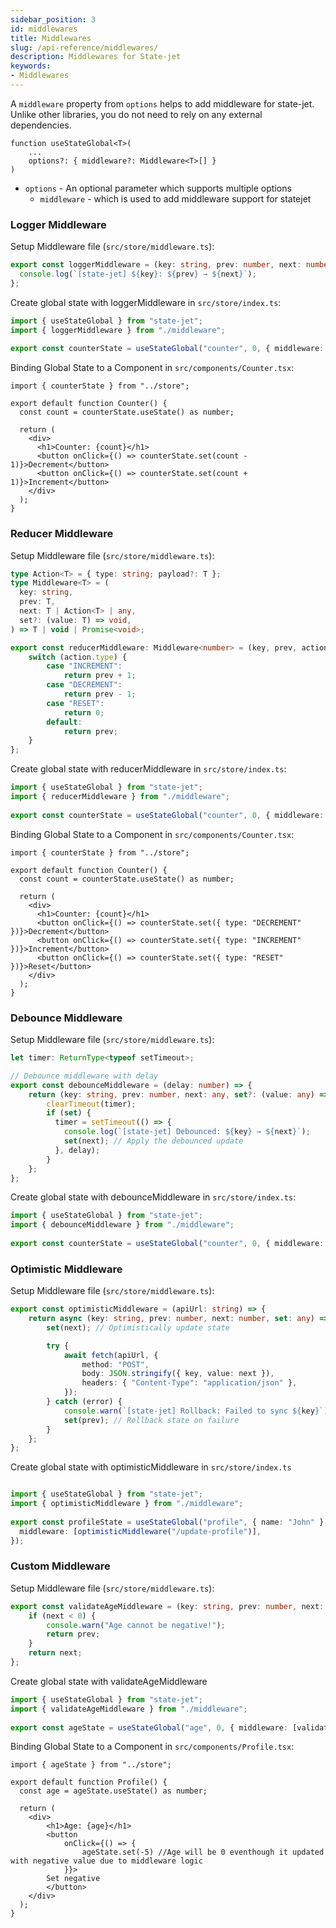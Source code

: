 ```yaml
---
sidebar_position: 3
id: middlewares
title: Middlewares
slug: /api-reference/middlewares/
description: Middlewares for State-jet
keywords:
- Middlewares
---
```


A `middleware` property from `options` helps to add middleware for state-jet. Unlike other libraries, you do not need to rely on any external dependencies.

```tsx
function useStateGlobal<T>(
    ...
    options?: { middleware?: Middleware<T>[] }
) 
```

- `options` - An optional parameter which supports multiple options
   * `middleware` - which is used to add middleware support for statejet

### Logger Middleware

Setup Middleware file (`src/store/middleware.ts`):

```ts title="src/store/middleware.ts"
export const loggerMiddleware = (key: string, prev: number, next: number) => {
  console.log(`[state-jet] ${key}: ${prev} → ${next}`);
};
```

Create global state with loggerMiddleware in `src/store/index.ts`:

```ts title="src/store/index.ts"
import { useStateGlobal } from "state-jet";
import { loggerMiddleware } from "./middleware";
 
export const counterState = useStateGlobal("counter", 0, { middleware: [loggerMiddleware] });
```

Binding Global State to a Component in `src/components/Counter.tsx`:

```tsx title="src/components/Counter.tsx"
import { counterState } from "../store";

export default function Counter() {
  const count = counterState.useState() as number;

  return (
    <div>
      <h1>Counter: {count}</h1>
      <button onClick={() => counterState.set(count - 1)}>Decrement</button>
      <button onClick={() => counterState.set(count + 1)}>Increment</button>
    </div>
  );
}
```

### Reducer Middleware

Setup Middleware file (`src/store/middleware.ts`):

```ts title="src/store/middleware.ts"
type Action<T> = { type: string; payload?: T };
type Middleware<T> = (
  key: string,
  prev: T,
  next: T | Action<T> | any,
  set?: (value: T) => void,
) => T | void | Promise<void>;

export const reducerMiddleware: Middleware<number> = (key, prev, action: Action<any>) => {
    switch (action.type) {
        case "INCREMENT":
            return prev + 1;
        case "DECREMENT":
            return prev - 1;
        case "RESET":
            return 0;
        default:
            return prev;
    }
};
```

Create global state with reducerMiddleware in `src/store/index.ts`:

```ts title="src/store/index.ts"
import { useStateGlobal } from "state-jet";
import { reducerMiddleware } from "./middleware";
 
export const counterState = useStateGlobal("counter", 0, { middleware: [reducerMiddleware] });
```

Binding Global State to a Component in `src/components/Counter.tsx`:

```tsx title="src/components/Counter.tsx"
import { counterState } from "../store";

export default function Counter() {
  const count = counterState.useState() as number;

  return (
    <div>
      <h1>Counter: {count}</h1>
      <button onClick={() => counterState.set({ type: "DECREMENT" })}>Decrement</button>
      <button onClick={() => counterState.set({ type: "INCREMENT" })}>Increment</button>
      <button onClick={() => counterState.set({ type: "RESET" })}>Reset</button>
    </div>
  );
}
```

### Debounce Middleware

Setup Middleware file (`src/store/middleware.ts`):

```ts title="src/store/middleware.ts"
let timer: ReturnType<typeof setTimeout>;

// Debounce middleware with delay
export const debounceMiddleware = (delay: number) => {
    return (key: string, prev: number, next: any, set?: (value: any) => void) => {
        clearTimeout(timer);
        if (set) {
          timer = setTimeout(() => {
            console.log(`[state-jet] Debounced: ${key} → ${next}`);
            set(next); // Apply the debounced update
          }, delay);
        }
    };
};
```

Create global state with debounceMiddleware in `src/store/index.ts`:

```ts title="src/store/index.ts"
import { useStateGlobal } from "state-jet";
import { debounceMiddleware } from "./middleware";
 
export const counterState = useStateGlobal("counter", 0, { middleware: [debounceMiddleware(500)] });
```

### Optimistic Middleware

Setup Middleware file (`src/store/middleware.ts`):

```ts title="src/store/middleware.ts"
export const optimisticMiddleware = (apiUrl: string) => {
    return async (key: string, prev: number, next: number, set: any) => {
        set(next); // Optimistically update state

        try {
            await fetch(apiUrl, {
                method: "POST",
                body: JSON.stringify({ key, value: next }),
                headers: { "Content-Type": "application/json" },
            });
        } catch (error) {
            console.warn(`[state-jet] Rollback: Failed to sync ${key}`);
            set(prev); // Rollback state on failure
        }
    };
};
```

Create global state with optimisticMiddleware in `src/store/index.ts`

```ts title="src/store/index.ts"

import { useStateGlobal } from "state-jet";
import { optimisticMiddleware } from "./middleware";
 
export const profileState = useStateGlobal("profile", { name: "John" }, { 
  middleware: [optimisticMiddleware("/update-profile")],
});
```

### Custom Middleware

Setup Middleware file (`src/store/middleware.ts`):

```ts title="src/store/middleware.ts"
export const validateAgeMiddleware = (key: string, prev: number, next: number) => {
    if (next < 0) {
        console.warn("Age cannot be negative!");
        return prev;
    }
    return next;
};
```

Create global state with validateAgeMiddleware

```ts title="src/store/index.ts"
import { useStateGlobal } from "state-jet";
import { validateAgeMiddleware } from "./middleware";
 
export const ageState = useStateGlobal("age", 0, { middleware: [validateAgeMiddleware] });
```

Binding Global State to a Component in `src/components/Profile.tsx`:

```tsx title="src/components/Profile.tsx"
import { ageState } from "../store";

export default function Profile() {
  const age = ageState.useState() as number;

  return (
    <div>
        <h1>Age: {age}</h1>
        <button 
            onClick={() => {
                ageState.set(-5) //Age will be 0 eventhough it updated with negative value due to middleware logic
            }}>
        Set negative
        </button> 
    </div>
  );
}
```
